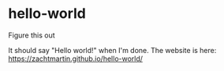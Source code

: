 # hello-world
Figure this out

It should say "Hello world!" when I'm done. The website is here: https://zachtmartin.github.io/hello-world/
